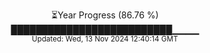 <p align="center">
⏳Year Progress (86.76 %) <br>
██████████████████████████▁▁▁▁ <br>
<sub>Updated: Wed, 13 Nov 2024 12:40:14 GMT</sub>
</p>

